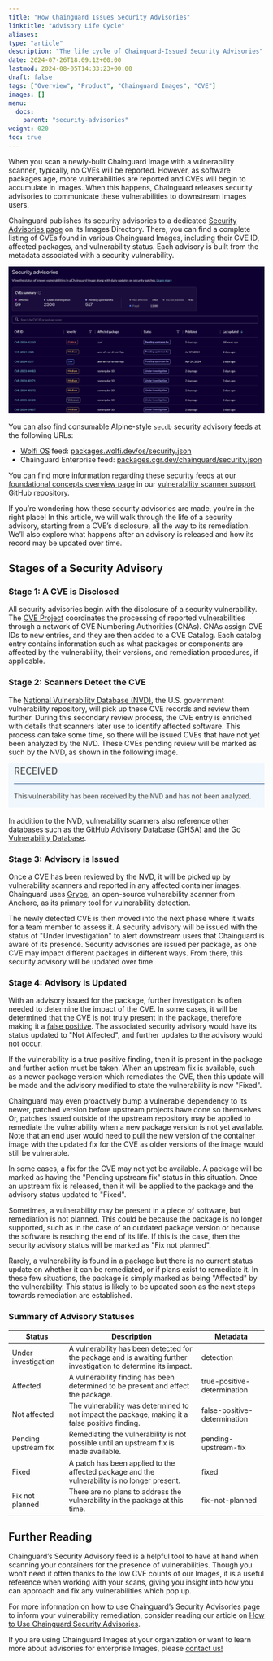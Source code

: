 ```yaml
---
title: "How Chainguard Issues Security Advisories"
linktitle: "Advisory Life Cycle"
aliases: 
type: "article"
description: "The life cycle of Chainguard-Issued Security Advisories"
date: 2024-07-26T18:09:12+00:00
lastmod: 2024-08-05T14:33:23+00:00
draft: false
tags: ["Overview", "Product", "Chainguard Images", "CVE"]
images: []
menu:
  docs:
    parent: "security-advisories"
weight: 020
toc: true
---
```


When you scan a newly-built Chainguard Image with a vulnerability scanner, typically, no CVEs will be reported. However, as software packages age, more vulnerabilities are reported and CVEs will begin to accumulate in images. When this happens, Chainguard releases security advisories to communicate these vulnerabilities to downstream Images users.

Chainguard publishes its security advisories to a dedicated [Security Advisories page](https://images.chainguard.dev/security/) on its Images Directory. There, you can find a complete listing of CVEs found in various Chainguard Images, including their CVE ID, affected packages, and vulnerability status. Each advisory is built from the metadata associated with a security vulnerability.

![Snapshot of the Chainguard Security Advisories Page](advisories-page.png)


You can also find consumable Alpine-style `secdb` security advisory feeds at the following URLs:

- [Wolfi OS](https://github.com/wolfi-dev/os) feed: [packages.wolfi.dev/os/security.json](https://packages.wolfi.dev/os/security.json)
- Chainguard Enterprise feed: [packages.cgr.dev/chainguard/security.json](https://packages.cgr.dev/chainguard/security.json)

You can find more information regarding these security feeds at our [foundational concepts overview page](https://github.com/chainguard-dev/vulnerability-scanner-support/blob/main/docs/foundational_concepts.md) in our [vulnerability scanner support](https://github.com/chainguard-dev/vulnerability-scanner-support/tree/main) GitHub repository.

If you’re wondering how these security advisories are made, you’re in the right place! In this article, we will walk through the life of a security advisory, starting from a CVE’s disclosure, all the way to its remediation. We’ll also explore what happens after an advisory is released and how its record may be updated over time.

## Stages of a Security Advisory


### Stage 1: A CVE is Disclosed

All security advisories begin with the disclosure of a security vulnerability. The [CVE Project](https://www.cve.org/) coordinates the processing of reported vulnerabilities through a network of CVE Numbering Authorities (CNAs). CNAs assign CVE IDs to new entries, and they are then added to a CVE Catalog. Each catalog entry contains information such as what packages or components are affected by the vulnerability, their versions, and remediation procedures, if applicable. 


### Stage 2: Scanners Detect the CVE

The [National Vulnerability Database (NVD)](https://nvd.nist.gov/), the U.S. government vulnerability repository, will pick up these CVE records and review them further. During this secondary review process, the CVE entry is enriched with details that scanners later use to identify affected software. This process can take some time, so there will be issued CVEs that have not yet been analyzed by the NVD. These CVEs pending review will be marked as such by the NVD, as shown in the following image.

![NVD notice stating a vulnerability has not yet been analyzed](nvd-analyze.png)

In addition to the NVD, vulnerability scanners also reference other databases such as the [GitHub Advisory Database](https://github.com/advisories) (GHSA) and the [Go Vulnerability Database](https://vuln.go.dev/).


### Stage 3: Advisory is Issued

Once a CVE has been reviewed by the NVD, it will be picked up by vulnerability scanners and reported in any affected container images. Chainguard uses [Grype](https://github.com/anchore/grype), an open-source vulnerability scanner from Anchore, as its primary tool for vulnerability detection.

The newly detected CVE is then moved into the next phase where it waits for a team member to assess it. A security advisory will be issued with the status of "Under Investigation" to alert downstream users that Chainguard is aware of its presence. Security advisories are issued per package, as one CVE may impact different packages in different ways. From there, this security advisory will be updated over time.


### Stage 4: Advisory is Updated

With an advisory issued for the package, further investigation is often needed to determine the impact of the CVE. In some cases, it will be determined that the CVE is not truly present in the package, therefore making it a [false positive](/chainguard/chainguard-images/recommended-practices/false-results/). The associated security advisory would have its status updated to "Not Affected", and further updates to the advisory would not occur.

If the vulnerability is a true positive finding, then it is present in the package and further action must be taken. When an  upstream fix is available, such as a newer package version which remediates the CVE, then this update will be made and the advisory modified to state the vulnerability is now "Fixed".

Chainguard may even proactively bump a vulnerable dependency to its newer, patched version before upstream projects have done so themselves. Or, patches issued outside of the upstream repository may be applied to remediate the vulnerability when a new package version is not yet available. Note that an end user would need to pull the new version of the container image with the updated fix for the CVE as older versions of the image would still be vulnerable. 

In some cases, a fix for the CVE may not yet be available. A package will be marked as having the "Pending upstream fix" status in this situation. Once an upstream fix is released, then it will be applied to the package and the advisory status updated to "Fixed".

Sometimes, a vulnerability may be present in a piece of software, but remediation is not planned. This could be because the package is no longer supported, such as in the case of an outdated package version or because the software is reaching the end of its life. If this is the case, then the security advisory status will be marked as "Fix not planned". 

Rarely, a vulnerability is found in a package but there is no current status update on whether it can be remediated, or if plans exist to remediate it. In these few situations, the package is simply marked as being "Affected" by the vulnerability. This status is likely to be updated soon as the next steps towards remediation are established.

### Summary of Advisory Statuses
<table>
<thead>
<th>Status</th>
<th>Description</th>
<th>Metadata</th>
</thead>
<tr>
<td>Under investigation</td>
<td>A vulnerability has been detected for the package and is awaiting further investigation to determine its impact.</td>
<td>detection</td>
</tr>
<tr>
<td>Affected</td>
<td>A vulnerability finding has been determined to be present and effect the package.</td>
<td>true-positive-determination</td>
</tr>
<tr>
<td>Not affected</td>
<td>The vulnerability was determined to not impact the package, making it a false positive finding.</td>
<td>false-positive-determination</td>
</tr>
<tr>
<td>Pending upstream fix</td>
<td>Remediating the vulnerability is not possible until an upstream fix is made available.</td>
<td>pending-upstream-fix</td>
</tr>
<tr>
<td>Fixed</td>
<td>A patch has been applied to the affected package and the vulnerability is no longer present.</td>
<td>fixed</td>
</tr>
<tr>
<td>Fix not planned</td>
<td>There are no plans to address the vulnerability in the package at this time.</td>
<td>fix-not-planned</td>
</tr>
</table>

## Further Reading

Chainguard’s Security Advisory feed is a helpful tool to have at hand when scanning your containers for the presence of vulnerabilities. Though you won’t need it often thanks to the low CVE counts of our Images, it is a useful reference when working with your scans, giving you insight into how you can approach and fix any vulnerabilities which pop up.

For more information on how to use Chainguard’s Security Advisories page to inform your vulnerability remediation, consider reading our article on [How to Use Chainguard Security Advisories](
/chainguard/chainguard-images/working-with-images/security-advisories).

If you are using Chainguard Images at your organization or want to learn more about advisories for enterprise Images, please [contact us!](https://www.chainguard.dev/contact)
